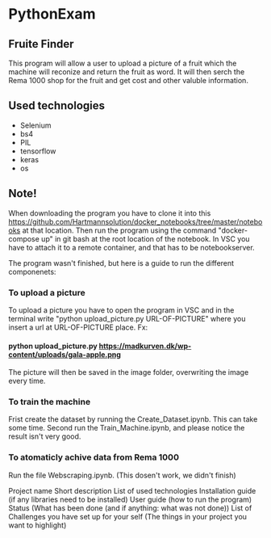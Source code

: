 # PythonExam
## Fruite Finder
This program will allow a user to upload a picture of a fruit which the machine will reconize and return the fruit as word. It will then serch the Rema 1000 shop for the fruit and get cost and other valuble information.

## Used technologies
- Selenium
- bs4
- PIL
- tensorflow
- keras
- os 

## Note!
When downloading the program you have to clone it into this https://github.com/Hartmannsolution/docker_notebooks/tree/master/notebooks at that location. 
Then run the program using the command "docker-compose up" in git bash at the root location of the notebook. In VSC you have to attach it to a remote container, and that has to be notebookserver. 

The program wasn't finished, but here is a guide to run the different componenets:
### To upload a picture
To upload a picture you have to open the program in VSC and in the terminal write "python upload_picture.py URL-OF-PICTURE" where you insert a url at URL-OF-PICTURE place. Fx:
#### python upload_picture.py https://madkurven.dk/wp-content/uploads/gala-apple.png
The picture will then be saved in the image folder, overwriting the image every time.

### To train the machine
Frist create the dataset by running the Create_Dataset.ipynb. This can take some time.
Second run the Train_Machine.ipynb, and please notice the result isn't very good.

### To atomaticly achive data from Rema 1000
Run the file Webscraping.ipynb.
(This dosen't work, we didn't finish)

Project name
Short description
List of used technologies
Installation guide (if any libraries need to be installed)
User guide (how to run the program)
Status (What has been done (and if anything: what was not done))
List of Challenges you have set up for your self (The things in your project you want to highlight)
